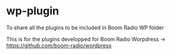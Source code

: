 # wp-plugin

To share all the plugins to be included in Boom Radio WP folder

This is for the plugins developped for Boom Radio Worpdress -> https://github.com/boom-radio/wordpress

